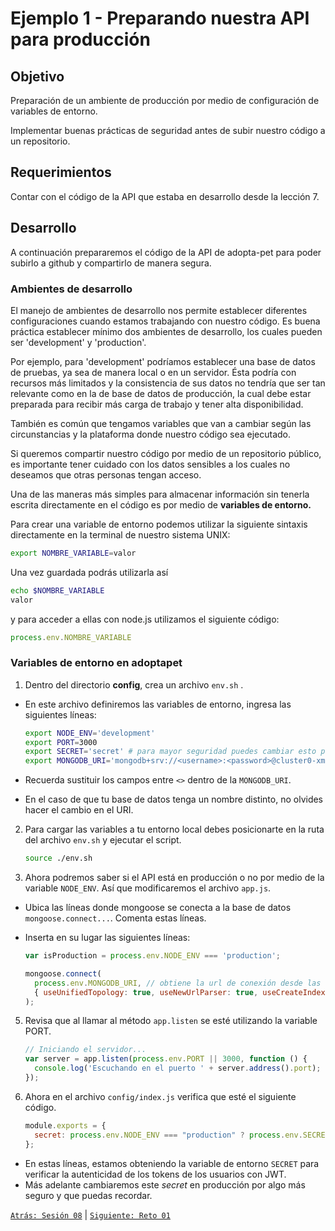 # Ejemplo 1 - Preparando nuestra API para producción

## Objetivo

Preparación de un ambiente de producción por medio de configuración de variables de entorno.

Implementar buenas prácticas de seguridad antes de subir nuestro código a un repositorio.

## Requerimientos

Contar con el código de la API que estaba en desarrollo desde la lección 7.

## Desarrollo

A continuación prepararemos el código de la API de adopta-pet para poder subirlo a github y compartirlo de manera segura.

### Ambientes de desarrollo

El manejo de ambientes de desarrollo nos permite establecer diferentes configuraciones cuando estamos trabajando con nuestro código. Es buena práctica establecer mínimo dos ambientes de desarrollo, los cuales pueden ser 'development' y 'production'.

Por ejemplo, para 'development' podríamos establecer una base de datos de pruebas, ya sea de manera local o en un servidor. Ésta podría con recursos más limitados y la consistencia de sus datos no tendría que ser tan relevante como en la de base de datos de producción, la cual debe estar preparada para recibir más carga de trabajo y tener alta disponibilidad.

También es común que tengamos variables que van a cambiar según las circunstancias y la plataforma donde nuestro código sea ejecutado.

Si queremos compartir nuestro código por medio de un repositorio público, es importante tener cuidado con los datos sensibles a los cuales no deseamos que otras personas tengan acceso. 

Una de las maneras más simples para almacenar información sin tenerla escrita directamente en el código es por medio de **variables de entorno.** 

<!-- >💡 **Nota:**
>
> Explicar a los alumnos que también se les conoce como **variables de ambiente**
> -->

Para crear una variable de entorno podemos utilizar la siguiente sintaxis directamente en la terminal de nuestro sistema UNIX:

```bash
export NOMBRE_VARIABLE=valor
```

Una vez guardada podrás utilizarla así

```bash
echo $NOMBRE_VARIABLE
valor
```

y para acceder a ellas con node.js utilizamos el siguiente código:

```jsx
process.env.NOMBRE_VARIABLE
```

### Variables de entorno en adoptapet

1. Dentro del directorio <b>config</b>, crea un archivo `env.sh` . 

- En este archivo definiremos las variables de entorno, ingresa las siguientes líneas:

    ```bash
    export NODE_ENV='development'
    export PORT=3000
    export SECRET='secret' # para mayor seguridad puedes cambiar esto por el secreto de tu preferencia
    export MONGODB_URI='mongodb+srv://<username>:<password>@cluster0-xmea4.mongodb.net/adoptapet?retryWrites=true&w=majority'
    ```
- Recuerda sustituir los campos entre `<>` dentro de la `MONGODB_URI`.
- En el caso de que tu base de datos tenga un nombre distinto, no olvides hacer el cambio en el URI.

2. Para cargar las variables a tu entorno local debes posicionarte en la ruta del archivo `env.sh` y ejecutar el script.

    ```bash
    source ./env.sh
    ```

3. Ahora podremos saber si el API está en producción o no por medio de la variable `NODE_ENV`. Así que modificaremos el archivo `app.js`.

- Ubica las líneas donde mongoose se conecta a la base de datos `mongoose.connect...`. Comenta estas líneas.
- Inserta en su lugar las siguientes líneas:

    ```jsx
    var isProduction = process.env.NODE_ENV === 'production';

    mongoose.connect(
      process.env.MONGODB_URI, // obtiene la url de conexión desde las variables de entorno
      { useUnifiedTopology: true, useNewUrlParser: true, useCreateIndex: true }
    );
    ```

5. Revisa que al llamar al método `app.listen` se esté utilizando la variable PORT.

    ```jsx
    // Iniciando el servidor...
    var server = app.listen(process.env.PORT || 3000, function () {
      console.log('Escuchando en el puerto ' + server.address().port);
    });
    ```

6. Ahora en el archivo `config/index.js` verifica que esté el siguiente código.

    ```jsx
    module.exports = {
      secret: process.env.NODE_ENV === "production" ? process.env.SECRET : "secret",
    };
    ```
- En estas líneas, estamos obteniendo la variable de entorno `SECRET` para verificar la autenticidad de los tokens de los usuarios con JWT. 
- Más adelante cambiaremos este *secret* en producción por algo más seguro y que puedas recordar.

[`Atrás: Sesión 08`](../Readme.md) | [`Siguiente: Reto 01`](../Reto-01)
